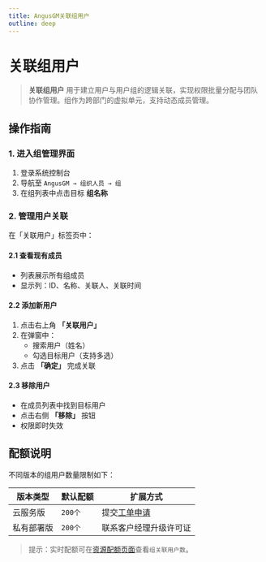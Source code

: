 ```yaml
---
title: AngusGM关联组用户
outline: deep
---
```


# 关联组用户

> **关联组用户** 用于建立用户与用户组的逻辑关联，实现权限批量分配与团队协作管理。组作为跨部门的虚拟单元，支持动态成员管理。

## 操作指南

### 1. 进入组管理界面
1. 登录系统控制台
2. 导航至 `AngusGM → 组织人员 → 组`
3. 在组列表中点击目标 **组名称**

### 2. 管理用户关联
在「关联用户」标签页中：

#### 2.1 查看现有成员
- 列表展示所有组成员
- 显示列：ID、名称、关联人、关联时间

#### 2.2 添加新用户
1. 点击右上角 **「关联用户」**
2. 在弹窗中：
    - 搜索用户（姓名）
    - 勾选目标用户（支持多选）
3. 点击 **「确定」** 完成关联

#### 2.3 移除用户
- 在成员列表中找到目标用户
- 点击右侧 **「移除」** 按钮
- 权限即时失效

## 配额说明
不同版本的组用户数量限制如下：

| 版本类型   | 默认配额   | 扩展方式                                              |
|------------|--------|---------------------------------------------------|
| 云服务版   | `200个` | 提交[工单申请](https://wo.xcan.cloud/workorders/create) |
| 私有部署版 | `200个` | 联系客户经理升级许可证                                 |

> 提示：实时配额可在[资源配额页面](../../introduction/quotas.md)查看`组关联用户数`。